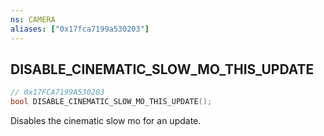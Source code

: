 ```yaml
---
ns: CAMERA
aliases: ["0x17fca7199a530203"]
---
```

## DISABLE_CINEMATIC_SLOW_MO_THIS_UPDATE

```c
// 0x17FCA7199A530203
bool DISABLE_CINEMATIC_SLOW_MO_THIS_UPDATE();
```

Disables the cinematic slow mo for an update.

